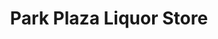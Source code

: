 ---
title: "Park Plaza Liquor Store"
url: /high-level/park-plaza-liquor-store/
shop: Spirituosen
---